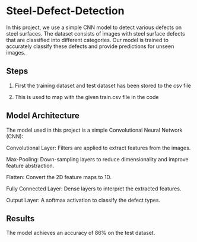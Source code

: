# Steel-Defect-Detection

In this project, we use a simple CNN model to detect various defects on steel surfaces. The dataset consists of images with steel surface defects that are classified into different categories. Our model is trained to accurately classify these defects and provide predictions for unseen images.

## Steps

1. First the training dataset and test dataset has been stored to the csv file

2. This is used to map with the given train.csv file in the code

## Model Architecture

The model used in this project is a simple Convolutional Neural Network (CNN):

Convolutional Layer: Filters are applied to extract features from the images.

Max-Pooling: Down-sampling layers to reduce dimensionality and improve feature abstraction.

Flatten: Convert the 2D feature maps to 1D.

Fully Connected Layer: Dense layers to interpret the extracted features.

Output Layer: A softmax activation to classify the defect types.

## Results

The model achieves an accuracy of 86% on the test dataset.